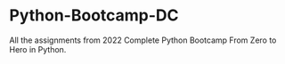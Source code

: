 # Python-Bootcamp-DC
All the assignments from 2022 Complete Python Bootcamp From Zero to Hero in Python.
